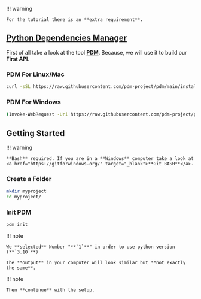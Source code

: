 !!! warning

    For the tutorial there is an **extra requirement**.

## <a href="https://pypi.org/project/pdm/" target="_blank">**P**ython **D**ependencies **M**anager</a>

First of all take a look at the tool <a href="https://pypi.org/project/pdm/" target="_blank">**PDM**</a>. Because, we will use it to build our **First API**.

### **PDM** For **Linux/Mac**

```sh
curl -sSL https://raw.githubusercontent.com/pdm-project/pdm/main/install-pdm.py | python3 -
```

### **PDM** For **Windows**

```sh
(Invoke-WebRequest -Uri https://raw.githubusercontent.com/pdm-project/pdm/main/install-pdm.py -UseBasicParsing).Content | python -
```

## Getting Started

!!! warning

    **Bash** required. If you are in a **Windows** computer take a look at <a href="https://gitforwindows.org/" target="_blank">**Git BASH**</a>.

### Create a Folder

```sh
mkdir myproject
cd myproject/
```

### Init **PDM**

```sh
pdm init
```

!!! note

    We **selected** Number "**`1`**" in order to use python version (**`3.10`**)

    The **output** in your computer will look similar but **not exactly the same**.

<div id="terminal-getting-started" data-termynal></div>

!!! note

    Then **continue** with the setup.

<div id="terminal-getting-started-2" data-termynal></div>
